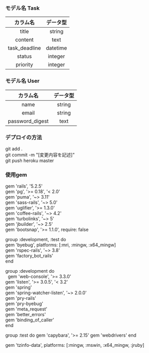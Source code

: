 ### モデル名 Task

| カラム名 | データ型 |
| :---: | :---: |
| title | string |
| content | text |
| task_deadline | datetime |
| status | integer |
| priority | integer |


### モデル名 User

| カラム名 | データ型 |
| :---: | :---: |
| name | string |
| email | string |
| password_digest | text |



### デプロイの方法
git add .  
git commit -m "[変更内容を記述]"  
git push heroku master  






### 使用gem
gem 'rails', '5.2.5'  
gem 'pg', '>= 0.18', '< 2.0'  
gem 'puma', '~> 3.11'  
gem 'sass-rails', '~> 5.0'  
gem 'uglifier', '>= 1.3.0'  
gem 'coffee-rails', '~> 4.2'  
gem 'turbolinks', '~> 5'  
gem 'jbuilder', '~> 2.5'  
gem 'bootsnap', '>= 1.1.0', require: false

group :development, :test do  
  gem 'byebug', platforms: [:mri, :mingw, :x64_mingw]  
  gem 'rspec-rails', '~> 3.8'  
  gem 'factory_bot_rails'  
end

group :development do  
&nbsp; gem 'web-console', '>= 3.3.0'  
  gem 'listen', '>= 3.0.5', '< 3.2'  
  gem 'spring'  
  gem 'spring-watcher-listen', '~> 2.0.0'  
  gem 'pry-rails'  
  gem 'pry-byebug'  
  gem 'meta_request'  
  gem 'better_errors'  
  gem 'binding_of_caller'  
end

group :test do
  gem 'capybara', '>= 2.15'
  gem 'webdrivers'
end

gem 'tzinfo-data', platforms: [:mingw, :mswin, :x64_mingw, :jruby]
